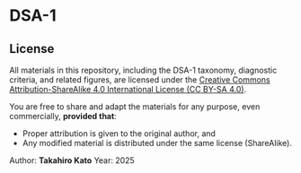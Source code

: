 # DSA-1

## License

All materials in this repository, including the DSA-1 taxonomy, diagnostic criteria, and related figures, are licensed under the [Creative Commons Attribution-ShareAlike 4.0 International License (CC BY-SA 4.0)](https://creativecommons.org/licenses/by-sa/4.0/).

You are free to share and adapt the materials for any purpose, even commercially, **provided that**:
- Proper attribution is given to the original author, and
- Any modified material is distributed under the same license (ShareAlike).

Author: **Takahiro Kato** 
Year: 2025
